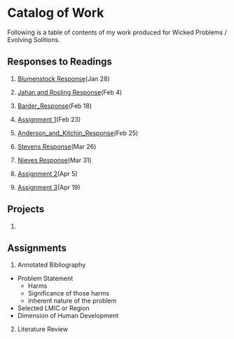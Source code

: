 # Catalog of Work

Following is a table of contents of my work produced for Wicked Problems / Evolving Solitions.

## Responses to Readings

1. [Blumenstock Response](https://tessieb.github.io/Workshop/Blumenstock)(Jan 28)

2. [Jahan and Rosling Response](https://tessieb.github.io/Workshop/Jahan_and_Rosling_Response)(Feb 4)

3. [Barder_Response](https://tessieb.github.io/Workshop/Barder_Response)(Feb 18)

4. [Assignment 1](https://tessieb.github.io/Workshop/Assignment1)(Feb 23)

5. [Anderson_and_Kitchin_Response](https://tessieb.github.io/Workshop/Anderson_and_Kitchin_Response)(Feb 25)

6. [Stevens Response](https://tessieb.github.io/Workshop/Stevens_Response)(Mar 26)

7. [Nieves Response](https://tessieb.github.io/Workshop/Nieves_Response)(Mar 31)

8. [Assignment 2](https://tessieb.github.io/Workshop/Assignment2)(Apr 5)

9. [Assignment 3](https://tessieb.github.io/Workshop/Assignment3)(Apr 19)


## Projects

1. 

## Assignments

1. Annotated Bibliography
  - Problem Statement
    - Harms
    - Significance of those harms
    - Inherent nature of the problem
   - Selected LMIC or Region
   - Dimension of Human Development

2. Literature Review
